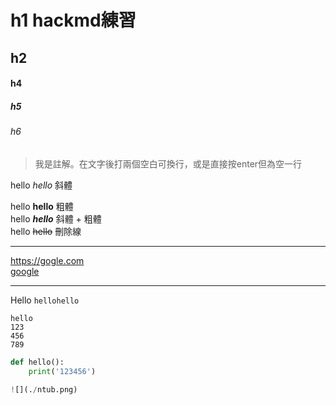 # h1 hackmd練習
## h2
#### h4
##### h5
###### h6

> 我是註解。在文字後打兩個空白可換行，或是直接按enter但為空一行

hello *hello* 斜體 

hello **hello** 粗體  
hello ***hello*** 斜體 + 粗體  
hello ~~hello~~ 刪除線  

---

<https://gogle.com>  
[google](https://gogle.com)  

---

Hello `hellohello`

```
hello  
123  
456  
789  
```

```python
def hello():
    print('123456')

![](./ntub.png)
